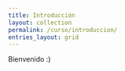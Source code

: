 ```yaml
---
title: Introducción
layout: collection
permalink: /curso/introduccion/
entries_layout: grid
---
```


Bienvenido :)
